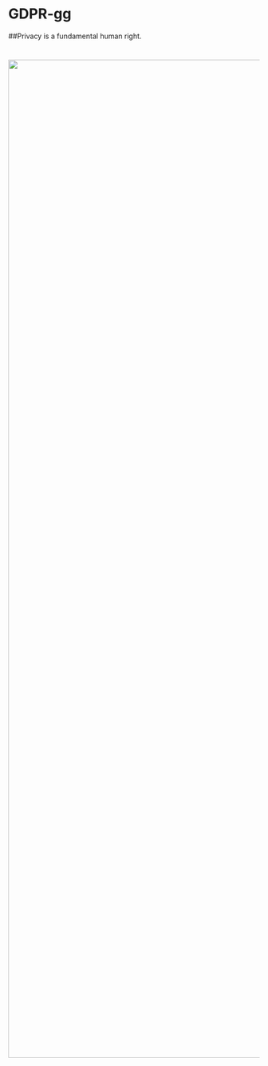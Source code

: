 # GDPR-gg
##Privacy is a fundamental human right.

<h1 align="center"><img src="https://i.imgur.com/lbJt9jc.png" alt="commits" width="2000" /></a></h1>
